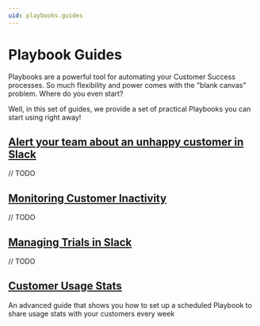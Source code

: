 ```yaml
---
uid: playbooks.guides
---
```


# Playbook Guides

Playbooks are a powerful tool for automating your Customer Success processes. So much flexibility and power comes with the "blank canvas" problem. Where do you even start?

Well, in this set of guides, we provide a set of practical Playbooks you can start using right away!

## [Alert your team about an unhappy customer in Slack](./alert-unhappy.md)

// TODO

## [Monitoring Customer Inactivity](./monitoring-customer-inactivity.md)

// TODO

## [Managing Trials in Slack](./managing-trials.md)

// TODO

## [Customer Usage Stats](./sharing-usage-report.md)

An advanced guide that shows you how to set up a scheduled Playbook to share usage stats with your customers every week
